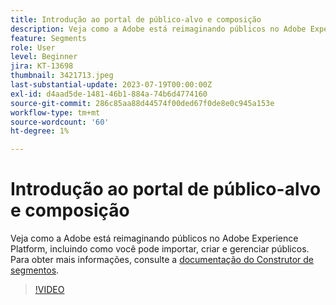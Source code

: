 ```yaml
---
title: Introdução ao portal de público-alvo e composição
description: Veja como a Adobe está reimaginando públicos no Adobe Experience Platform, incluindo como você pode importar, criar e gerenciar públicos.
feature: Segments
role: User
level: Beginner
jira: KT-13698
thumbnail: 3421713.jpeg
last-substantial-update: 2023-07-19T00:00:00Z
exl-id: d4aad5de-1481-46b1-884a-74b6d4774160
source-git-commit: 286c85aa88d44574f00ded67f0de8e0c945a153e
workflow-type: tm+mt
source-wordcount: '60'
ht-degree: 1%

---
```


# Introdução ao portal de público-alvo e composição

Veja como a Adobe está reimaginando públicos no Adobe Experience Platform, incluindo como você pode importar, criar e gerenciar públicos. Para obter mais informações, consulte a [documentação do Construtor de segmentos](https://experienceleague.adobe.com/docs/experience-platform/segmentation/ui/segment-builder.html?lang=pt-br).

>[!VIDEO](https://video.tv.adobe.com/v/3421713/?learn=on&enablevpops)
